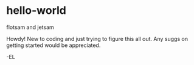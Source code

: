 # hello-world
flotsam and jetsam

Howdy!
New to coding and just trying to figure this all out. 
Any suggs on getting started would be appreciated.

-EL
